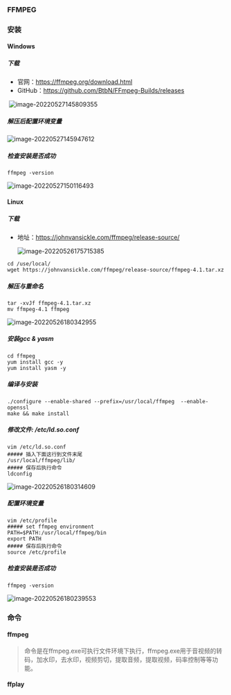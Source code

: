 ### FFMPEG

### 安装

#### Windows

##### 下载

-   官网：https://ffmpeg.org/download.html
-   GitHub：https://github.com/BtbN/FFmpeg-Builds/releases

​	![image-20220527145809355](https://typroa12138.oss-cn-hangzhou.aliyuncs.com/image/2022/05/20220527145809484.png)

##### 解压后配置环境变量

![image-20220527145947612](https://typroa12138.oss-cn-hangzhou.aliyuncs.com/image/2022/05/20220527145947699.png)

##### 检查安装是否成功

```shell
ffmpeg -version
```

![image-20220527150116493](https://typroa12138.oss-cn-hangzhou.aliyuncs.com/image/2022/05/20220527150116622.png)



#### Linux

##### 下载

-   地址：https://johnvansickle.com/ffmpeg/release-source/

    ![image-20220526175715385](https://typroa12138.oss-cn-hangzhou.aliyuncs.com/image/2022/05/20220526175715663.png)

```shell
cd /use/local/
wget https://johnvansickle.com/ffmpeg/release-source/ffmpeg-4.1.tar.xz
```

##### 解压与重命名

```shell
tar -xvJf ffmpeg-4.1.tar.xz
mv ffmpeg-4.1 ffmpeg
```

![image-20220526180342955](https://typroa12138.oss-cn-hangzhou.aliyuncs.com/image/2022/05/20220526180343015.png)

##### 安装gcc & yasm

```shell
cd ffmpeg
yum install gcc -y
yum install yasm -y
```

##### 编译与安装

```shell
./configure --enable-shared --prefix=/usr/local/ffmpeg  --enable-openssl
make && make install
```

##### 修改文件: /etc/ld.so.conf

```shell
vim /etc/ld.so.conf
##### 插入下面这行到文件末尾
/usr/local/ffmpeg/lib/
##### 保存后执行命令
ldconfig
```

![image-20220526180314609](https://typroa12138.oss-cn-hangzhou.aliyuncs.com/image/2022/05/20220526180314651.png)

##### 配置环境变量

```shell
vim /etc/profile
##### set ffmpeg environment
PATH=$PATH:/usr/local/ffmpeg/bin
export PATH
##### 保存后执行命令
source /etc/profile
```

##### 检查安装是否成功

```shell
ffmpeg -version
```

![image-20220526180239553](https://typroa12138.oss-cn-hangzhou.aliyuncs.com/image/2022/05/20220526180239606.png)



### 命令

#### ffmpeg

>   命令是在ffmpeg.exe可执行文件环境下执行，ffmpeg.exe用于音视频的转码，加水印，去水印，视频剪切，提取音频，提取视频，码率控制等等功能。



#### ffplay

>   
